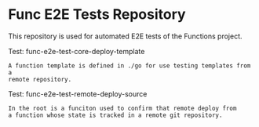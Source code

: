 # Func E2E Tests Repository

This repository is used for automated E2E tests of the Functions project.


Test: func-e2e-test-core-deploy-template

    A function template is defined in ./go for use testing templates from a
    remote repository.

Test: func-e2e-test-remote-deploy-source

    In the root is a funciton used to confirm that remote deploy from
    a function whose state is tracked in a remote git repository.


